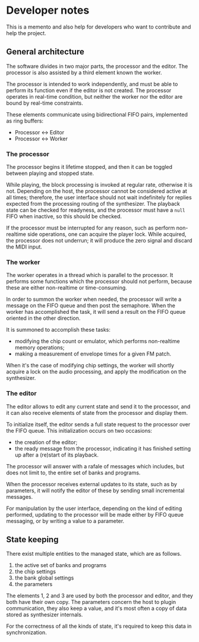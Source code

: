 # Developer notes

This is a memento and also help for developers who want to contribute and help the project.

## General architecture

The software divides in two major parts, the processor and the editor.
The processor is also assisted by a third element known the worker.

The processor is intended to work independently, and must be able to perform its function even if the editor is not created.
The processor operates in real-time condition, but neither the worker nor the editor are bound by real-time constraints.

These elements communicate using bidirectional FIFO pairs, implemented as ring buffers:
- Processor ↔ Editor
- Processor ↔ Worker

### The processor

The processor begins it lifetime stopped, and then it can be toggled between playing and stopped state.

While playing, the block processing is invoked at regular rate, otherwise it is not.
Depending on the host, the processor cannot be considered active at all times; therefore, the user interface should not wait indefinitely for replies expected from the processing routing of the synthesizer. The playback state can be checked for readyness, and the processor must have a `null` FIFO when inactive, so this should be checked.

If the processor must be interrupted for any reason, such as perform non-realtime side operations, one can acquire the player lock. While acquired, the processor does not underrun; it will produce the zero signal and discard the MIDI input.

### The worker

The worker operates in a thread which is parallel to the processor. It performs some functions which the processor should not perform, because these are either non-realtime or time-consuming.

In order to summon the worker when needed, the processor will write a message on the FIFO queue and then post the semaphore.
When the worker has accomplished the task, it will send a result on the FIFO queue oriented in the other direction.

It is summoned to accomplish these tasks:
- modifying the chip count or emulator, which performs non-realtime memory operations;
- making a measurement of envelope times for a given FM patch.

When it's the case of modifying chip settings, the worker will shortly acquire a lock on the audio processing, and apply the modification on the synthesizer.

### The editor

The editor allows to edit any current state and send it to the processor, and it can also receive elements of state from the processor and display them.

To initialize itself, the editor sends a full state request to the processor over the FIFO queue.
This initialization occurs on two occasions:
- the creation of the editor;
- the ready message from the processor, indicating it has finished setting up after a (re)start of its playback.

The processor will answer with a rafale of messages which includes, but does not limit to, the entire set of banks and programs.

When the processor receives external updates to its state, such as by parameters, it will notify the editor of these by sending small incremental messages.

For manipulation by the user interface, depending on the kind of editing performed, updating to the processor will be made either by FIFO queue messaging, or by writing a value to a parameter.

## State keeping

There exist multiple entities to the managed state, which are as follows.
1. the active set of banks and programs
2. the chip settings
3. the bank global settings
4. the parameters

The elements 1, 2 and 3 are used by both the processor and editor, and they both have their own copy.
The parameters concern the host to plugin communication, they also keep a value, and it's most often a copy of data stored as synthesizer internals.

For the correctness of all the kinds of state, it's required to keep this data in synchronization.
